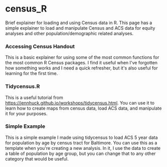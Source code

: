 # census_R
Brief explainer for loading and using Census data in R. This page has a simple explainer to load and manipulate Census and ACS data for equity analyses and other population/demographic related analyses. 

### Accessing Census Handout
This is a basic explainer for using some of the most common functions for the most common R Census packages. I find it useful when I've forgotten how something works and I need a quick refresher, but it's also useful for learning for the first time.

### Tidycensus.R
This is a useful tutorial from https://jennhuck.github.io/workshops/tidycensus.html. You can use it to learn how to create maps from census data, load ACS data, and manipulate it for your purposes.

### Simple Example
This is a simple example I made using tidycensus to load ACS 5 year data for population by age by census tract for Baltimore. You can use this as a template when you're creating a new analysis. In it, I use the data to create a table of population by age group, but you can change that to any other category that would be useful.

